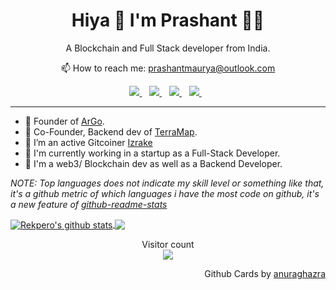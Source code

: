 <h1 align='center'>
  Hiya 👋 I'm Prashant 👨‍💻
</h1>

<p align='center'>
  A Blockchain and Full Stack developer from India. 
</p>

<p align='center'>
  📫 How to reach me: <a href='mailto:prashantmaurya@outlook.com'>prashantmaurya@outlook.com</a>
</p>

<p align='center'>
  
  <a href="https://gitcoin.co/izrake">
    <img src="https://img.shields.io/badge/gitcoin-%2314ab6f.svg?&style=for-the-badge&logo=gitcoin&logoColor=white" />
  </a>&nbsp;&nbsp;
  <a href="https://www.linkedin.com/in/techprashantmaurya/">
    <img src="https://img.shields.io/badge/linkedin-%230077B5.svg?&style=for-the-badge&logo=linkedin&logoColor=white" />
  </a>&nbsp;&nbsp;
  <a href="https://github.com/izrake">
    <img src="https://img.shields.io/badge/github-%23222222.svg?&style=for-the-badge&logo=github&logoColor=white" />        
  </a>&nbsp;&nbsp;
  <a href="https://twitter.com/prashant_xyz/">
    <img src="https://img.shields.io/badge/twitter-%2300ACEE.svg?&style=for-the-badge&logo=twitter&logoColor=white" />        
  </a>&nbsp;&nbsp;
</p>

---
-	🐎 Founder of [ArGo](https://argoapp.live).
- 📍 Co-Founder, Backend dev of [TerraMap](https://github.com/Terra-Maps).
- 🔭 I’m an active Gitcoiner [Izrake](https://gitcoin.co/izrake)
- 🤖 I'm currently working in a startup as a Full-Stack Developer.
- 🌱 I'm a web3/ Blockchain dev as well as a Backend Developer.


<!--- 
  if you have forked this to use on your profile, 
  Change the `github-readme-stats.anuraghazra1.vercel.app` to `github-readme-stats.vercel.app` 
--->

<!-- Change the `github-readme-stats.anuraghazra1.vercel.app` to `github-readme-stats.vercel.app`  -->

*NOTE: Top languages does not indicate my skill level or something like that, it's a github metric of which languages i have the most code on github, it's a new feature of [github-readme-stats](https://github.com/anuraghazra/github-readme-stats)*


<a href="https://github.com/anuraghazra/github-readme-stats">
  <img align="center" src="https://github-readme-stats.vercel.app/api?username=rekpero&show_icons=true&include_all_commits=true&theme=radical" alt="Rekpero's github stats" />
</a>
<a href="https://github.com/anuraghazra/github-readme-stats">
  <!-- Change the `github-readme-stats.anuraghazra1.vercel.app` to `github-readme-stats.vercel.app`  -->
  <img align="center" src="https://github-readme-stats.vercel.app/api/top-langs/?username=izrake&layout=compact&theme=radical" />
</a>
<p align="center"> 
  Visitor count<br>
  <img src="https://profile-counter.glitch.me/izrake/count.svg" />
</p>

<p align="right">
Github Cards by <a href="https://github.com/anuraghazra">anuraghazra</a>
</p>
